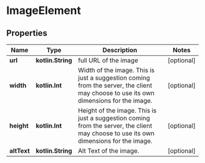 
# ImageElement

## Properties
| Name | Type | Description | Notes |
| ------------ | ------------- | ------------- | ------------- |
| **url** | **kotlin.String** | full URL of the image |  [optional] |
| **width** | **kotlin.Int** | Width of the image.  This is just a suggestion coming from the server,  the client may choose to use its own dimensions for the image.  |  [optional] |
| **height** | **kotlin.Int** | Height of the image.  This is just a suggestion coming from the server, the client may choose to use its own dimensions for the image.  |  [optional] |
| **altText** | **kotlin.String** | Alt Text of the image. |  [optional] |



